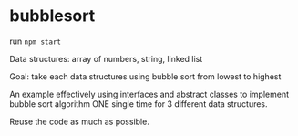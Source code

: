 # bubblesort
run ```npm start```

Data structures: array of numbers, string, linked list

Goal: take each data structures using bubble sort from lowest to highest 

An example effectively using interfaces and abstract classes to implement bubble sort algorithm ONE single time for 3 different data structures. 

Reuse the code as much as possible. 

